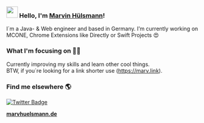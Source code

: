 ### <img src="https://media.giphy.com/media/hvRJCLFzcasrR4ia7z/giphy.gif" width="30px"> Hello, I'm <a target="_blank" href="https:/marvinhuelsmann.de">Marvin Hülsmann</a>!

I´m a Java- & Web engineer and based in Germany. I’m currently working on MCONE, Chrome Extensions like Directly or Swift Projects 😍

### What I'm focusing on 👨‍💻

Currently improving my skills and learn other cool things.<br />
BTW, if you´re looking for a link shorter use (https://marv.link).

### Find me elsewhere 🌎

[![Twitter Badge](https://img.shields.io/badge/-Twitter-1ca0f1?style=flat-square&labelColor=1ca0f1&logo=twitter&logoColor=white&link=https://twitter.com/_diogorodrigues)](https://twitter.com/marvhuelsmann)


**[marvhuelsmann.de](https://marvhuelsmann.de/)**
